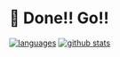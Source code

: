 # 🍡 Done!! Go!!  

[![languages](https://github-readme-stats.vercel.app/api/top-langs/?username=ddPn08&theme=dark)](https://github.com/anuraghazra/github-readme-stats)
[![github stats](https://github-readme-stats.vercel.app/api?username=ddPn08&count_private=true&show_icons=true&theme=dark)](https://github.com/anuraghazra/github-readme-stats)
